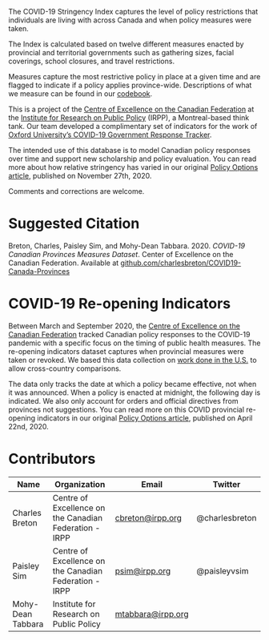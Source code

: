 The COVID-19 Stringency Index captures the level of policy restrictions that individuals are living with across Canada and when policy measures were taken. 

The Index is calculated based on twelve different measures enacted by provincial and territorial governments such as gathering sizes, facial coverings, school closures, and travel restrictions. 

Measures capture the most restrictive policy in place at a given time and are flagged to indicate if a policy applies province-wide. Descriptions of what we measure can be found in our [codebook](https://centre.irpp.org/2020/12/government-covid-19-policies-codebook/). 

This is a project of the [Centre of Excellence on the Canadian Federation]( https://centre.irpp.org/) at the [Institute for Research on Public Policy](http://www.irpp.org) (IRPP), a Montreal-based think tank. Our team developed a complimentary set of indicators for the work of [Oxford University’s COVID-19 Government Response Tracker](https://covidtracker.bsg.ox.ac.uk/). 

The intended use of this database is to model Canadian policy responses over time and support new scholarship and policy evaluation. You can read more about how relative stringency has varied in our original [Policy Options article]( https://policyoptions.irpp.org/magazines/november-2020/in-the-canadian-federation-pandemic-response-is-hyper-local/), published on November 27th, 2020.

Comments and corrections are welcome. 

# Suggested Citation
Breton, Charles, Paisley Sim, and Mohy-Dean Tabbara. 2020. _COVID-19 Canadian Provinces Measures Dataset_. Center of Excellence on the Canadian Federation. Available at [github.com/charlesbreton/COVID19-Canada-Provinces](https://github.com/charlesbreton/COVID19-Canada-Provinces) 

# COVID-19 Re-opening Indicators
Between March and September 2020, the [Centre of Excellence on the Canadian Federation](https://centre.irpp.org/) tracked Canadian policy responses to the COVID-19 pandemic with a specific focus on the timing of public health measures. The re-opening indicators dataset captures when provincial measures were taken or revoked. We based this data collection on [work done in the U.S.]( https://docs.google.com/spreadsheets/d/1zu9qEWI8PsOI_i8nI_S29HDGHlIp2lfVMsGxpQ5tvAQ/edit#gid=0) to allow cross-country comparisons. 

The data only tracks the date at which a policy became effective, not when it was announced. When a policy is enacted at midnight, the following day is indicated. We also only account for orders and official directives from provinces not suggestions. You can read more on this COVID provincial re-opening indicators in our original [Policy Options article](https://policyoptions.irpp.org/magazines/april-2020/how-the-provinces-compare-in-their-covid-19-responses/), published on April 22nd, 2020. 

# Contributors
Name | Organization | Email | Twitter
--- | --- | --- | ---
Charles Breton | Centre of Excellence on the Canadian Federation - IRPP | cbreton@irpp.org | @charlesbreton
Paisley Sim | Centre of Excellence on the Canadian Federation - IRPP | psim@irpp.org | @paisleyvsim
Mohy-Dean Tabbara | Institute for Research on Public Policy | mtabbara@irpp.org | |


